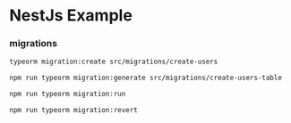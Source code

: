 # NestJs Example


### migrations
```sh
typeorm migration:create src/migrations/create-users

npm run typeorm migration:generate src/migrations/create-users-table

npm run typeorm migration:run

npm run typeorm migration:revert
```
